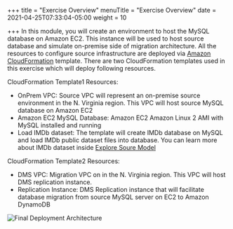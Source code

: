 +++
title = "Exercise Overview"
menuTitle = "Exercise Overview"
date = 2021-04-25T07:33:04-05:00
weight = 10

+++
In this module, you will create an environment to host the MySQL database on Amazon EC2. This instance will be used to host source database and simulate on-premise side of migration architecture.
All the resources to configure source infrastructure are deployed via [Amazon CloudFormation](https://aws.amazon.com/cloudformation/) template.
There are two CloudFormation templates used in this exercise which will deploy following resources.

CloudFormation Template1 Resources:
  - OnPrem VPC: Source VPC will represent an on-premise source environment in the N. Virginia region. This VPC will host source MySQL database on Amazon EC2
  - Amazon EC2 MySQL Database: Amazon EC2 Amazon Linux 2 AMI with MySQL installed and running
  - Load IMDb dataset: The template will create IMDb database on MySQL and load IMDb public dataset files into database. You can learn more about IMDb dataset inside [Explore Soure Model](http://localhost:1313/hands-on-labs/rdbms-migration/migration-chapter03.html)

CloudFormation Template2 Resources:
  - DMS VPC:  Migration VPC on in the N. Virginia region. This VPC will host DMS replication instance.
  - Replication Instance: DMS Replication instance that will facilitate database migration from source MySQL server on EC2 to Amazon DynamoDB

![Final Deployment Architecture](/images/migration-environment.png)
